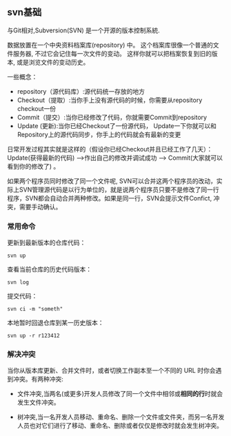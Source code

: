## svn基础
与Git相对,Subversion(SVN) 是一个开源的版本控制系統.

数据放置在一个中央资料档案库(repository) 中。 这个档案库很像一个普通的文件服务器, 不过它会记住每一次文件的变动。 这样你就可以把档案恢复到旧的版本, 或是浏览文件的变动历史。

一些概念：

 - repository（源代码库）:源代码统一存放的地方
 - Checkout（提取）:当你手上没有源代码的时候，你需要从repository checkout一份
 - Commit（提交）:当你已经修改了代码，你就需要Commit到repository
 - Update (更新):当你已经Checkout了一份源代码， Update一下你就可以和Repository上的源代码同步，你手上的代码就会有最新的变更

日常开发过程其实就是这样的（假设你已经Checkout并且已经工作了几天）：Update(获得最新的代码) -->作出自己的修改并调试成功 --> Commit(大家就可以看到你的修改了) 。

如果两个程序员同时修改了同一个文件呢, SVN可以合并这两个程序员的改动，实际上SVN管理源代码是以行为单位的，就是说两个程序员只要不是修改了同一行程序，SVN都会自动合并两种修改。如果是同一行，SVN会提示文件Confict, 冲突，需要手动确认。

### 常用命令

更新到最新版本的仓库代码：

```
svn up
```

查看当前仓库的历史代码版本：

```
svn log
```

提交代码：

```
svn ci -m "someth"
```

本地暂时回退仓库到某一历史版本：

```
svn up -r r123412
```

### 解决冲突
当你从版本库更新、合并文件时，或者切换工作副本至一个不同的 URL 时你会遇到冲突。有两种冲突:

 - 文件冲突,当两名(或更多)开发人员修改了同一个文件中相邻或**相同的行**时就会发生文件冲突。

 - 树冲突,当一名开发人员移动、重命名、删除一个文件或文件夹，而另一名开发人员也对它们进行了移动、重命名、删除或者仅仅是修改时就会发生树冲突。